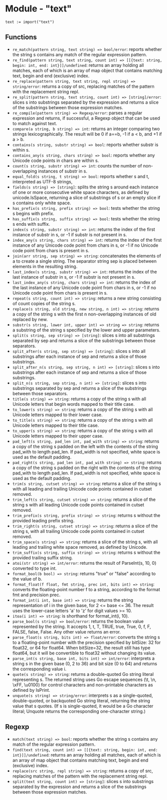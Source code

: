 # Module - "text"

```golang
text := import("text")
```

## Functions

- `re_match(pattern string, text string) => bool/error`: reports whether the string s contains any match of the regular expression pattern.
- `re_find(pattern string, text string, count int) => [[{text: string, begin: int, end: int}]]/undefined`: returns an array holding all matches, each of which is an array of map object that contains matching text, begin and end (exclusive) index.
- `re_replace(pattern string, text string, repl string) => string/error`: returns a copy of src, replacing matches of the pattern with the replacement string repl. 
- `re_split(pattern string, text string, count int) => [string]/error`: slices s into substrings separated by the expression and returns a slice of the substrings between those expression matches.
- `re_compile(pattern string) => Regexp/error`: parses a regular expression and returns, if successful, a Regexp object that can be used to match against text.
- `compare(a string, b string) => int`: returns an integer comparing two strings lexicographically. The result will be 0 if a==b, -1 if a < b, and +1 if a > b.
- `contains(s string, substr string) => bool`: reports whether substr is within s.
- `contains_any(s string, chars string) => bool`: reports whether any Unicode code points in chars are within s.
- `count(s string, substr string) => int`: counts the number of non-overlapping instances of substr in s.
- `equal_fold(s string, t string) => bool`: reports whether s and t, interpreted as UTF-8 strings,
- `fields(s string) => [string]`: splits the string s around each instance of one or more consecutive white space characters, as defined by unicode.IsSpace, returning a slice of substrings of s or an empty slice if s contains only white space.
- `has_prefix(s string, prefix string) => bool`: tests whether the string s begins with prefix.
- `has_suffix(s string, suffix string) => bool`: tests whether the string s ends with suffix.
- `index(s string, substr string) => int`: returns the index of the first instance of substr in s, or -1 if substr is not present in s.
- `index_any(s string, chars string) => int`: returns the index of the first instance of any Unicode code point from chars in s, or -1 if no Unicode code point from chars is present in s.
- `join(arr string, sep string) => string`: concatenates the elements of a to create a single string. The separator string sep is placed between elements in the resulting string.
- `last_index(s string, substr string) => int`: returns the index of the last instance of substr in s, or -1 if substr is not present in s.
- `last_index_any(s string, chars string) => int`: returns the index of the last instance of any Unicode code point from chars in s, or -1 if no Unicode code point from chars is present in s.
- `repeat(s string, count int) => string`: returns a new string consisting of count copies of the string s.
- `replace(s string, old string, new string, n int) => string`: returns a copy of the string s with the first n non-overlapping instances of old replaced by new.
- `substr(s string, lower int, upper int) => string => string`: returns a substring of the string s specified by the lower and upper parameters.
- `split(s string, sep string) => [string]`: slices s into all substrings separated by sep and returns a slice of the substrings between those separators.
- `split_after(s string, sep string) => [string]`: slices s into all substrings after each instance of sep and returns a slice of those substrings.
- `split_after_n(s string, sep string, n int) => [string]`: slices s into substrings after each instance of sep and returns a slice of those substrings.
- `split_n(s string, sep string, n int) => [string]`: slices s into substrings separated by sep and returns a slice of the substrings between those separators.
- `title(s string) => string`: returns a copy of the string s with all Unicode letters that begin words mapped to their title case.
- `to_lower(s string) => string`: returns a copy of the string s with all Unicode letters mapped to their lower case.
- `to_title(s string) => string`: returns a copy of the string s with all Unicode letters mapped to their title case.
- `to_upper(s string) => string`: returns a copy of the string s with all Unicode letters mapped to their upper case.
- `pad_left(s string, pad_len int, pad_with string) => string`: returns a copy of the string s padded on the left with the contents of the string pad_with to length pad_len. If pad_width is not specified, white space is used as the default padding.
- `pad_right(s string, pad_len int, pad_with string) => string`: returns a copy of the string s padded on the right with the contents of the string pad_with to length pad_len. If pad_width is not specified, white space is used as the default padding.
- `trim(s string, cutset string) => string`: returns a slice of the string s with all leading and trailing Unicode code points contained in cutset removed.
- `trim_left(s string, cutset string) => string`: returns a slice of the string s with all leading Unicode code points contained in cutset removed.
- `trim_prefix(s string, prefix string) => string`: returns s without the provided leading prefix string.
- `trim_right(s string, cutset string) => string`: returns a slice of the string s, with all trailing Unicode code points contained in cutset removed.
- `trim_space(s string) => string`: returns a slice of the string s, with all leading and trailing white space removed, as defined by Unicode.
- `trim_suffix(s string, suffix string) => string`: returns s without the provided trailing suffix string.
- `atoi(str string) => int/error`: returns the result of ParseInt(s, 10, 0) converted to type int.
- `format_bool(b bool) => string`: returns "true" or "false" according to the value of b.
- `format_float(f float, fmt string, prec int, bits int) => string`: converts the floating-point number f to a string, according to the format fmt and precision prec. 
- `format_int(i int, base int) => string`: returns the string representation of i in the given base, for 2 <= base <= 36. The result uses the lower-case letters 'a' to 'z' for digit values >= 10.
- `itoa(i int) => string`: is shorthand for format_int(i, 10).
- `parse_bool(s string) => bool/error`: returns the boolean value represented by the string. It accepts 1, t, T, TRUE, true, True, 0, f, F, FALSE, false, False. Any other value returns an error.
- `parse_float(s string, bits int) => float/error`: converts the string s to a floating-point number with the precision specified by bitSize: 32 for float32, or 64 for float64. When bitSize=32, the result still has type float64, but it will be convertible to float32 without changing its value.
- `parse_int(s string, base int, bits int) => int/error`: interprets a string s in the given base (0, 2 to 36) and bit size (0 to 64) and returns the corresponding value i.
- `quote(s string) => string`: returns a double-quoted Go string literal representing s. The returned string uses Go escape sequences (\t, \n, \xFF, \u0100) for control characters and non-printable characters as defined by IsPrint.
- `unquote(s string) => string/error`: interprets s as a single-quoted, double-quoted, or backquoted Go string literal, returning the string value that s quotes.  (If s is single-quoted, it would be a Go character literal; Unquote returns the corresponding one-character string.)

## Regexp

- `match(text string) => bool`: reports whether the string s contains any match of the regular expression pattern.
- `find(text string, count int) => [[{text: string, begin: int, end: int}]]/undefined`: returns an array holding all matches, each of which is an array of map object that contains matching text, begin and end (exclusive) index.
- `replace(src string, repl string) => string`: returns a copy of src, replacing matches of the pattern with the replacement string repl.
- `split(text string, count int) => [string]`: slices s into substrings separated by the expression and returns a slice of the substrings between those expression matches.